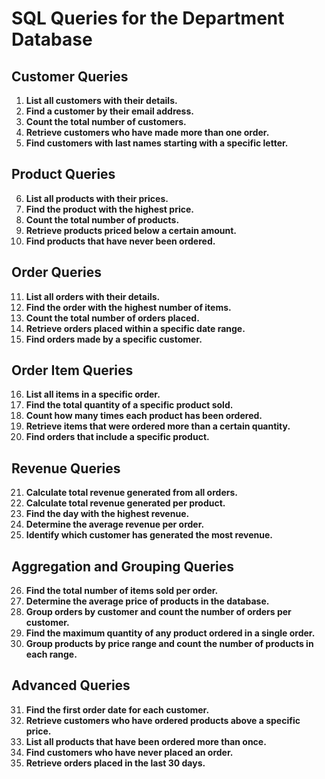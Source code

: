 # SQL Queries for the Department Database

## Customer Queries
1. **List all customers with their details.**
2. **Find a customer by their email address.**
3. **Count the total number of customers.**
4. **Retrieve customers who have made more than one order.**
5. **Find customers with last names starting with a specific letter.**

## Product Queries
6. **List all products with their prices.**
7. **Find the product with the highest price.**
8. **Count the total number of products.**
9. **Retrieve products priced below a certain amount.**
10. **Find products that have never been ordered.**

## Order Queries
11. **List all orders with their details.**
12. **Find the order with the highest number of items.**
13. **Count the total number of orders placed.**
14. **Retrieve orders placed within a specific date range.**
15. **Find orders made by a specific customer.**

## Order Item Queries
16. **List all items in a specific order.**
17. **Find the total quantity of a specific product sold.**
18. **Count how many times each product has been ordered.**
19. **Retrieve items that were ordered more than a certain quantity.**
20. **Find orders that include a specific product.**

## Revenue Queries
21. **Calculate total revenue generated from all orders.**
22. **Calculate total revenue generated per product.**
23. **Find the day with the highest revenue.**
24. **Determine the average revenue per order.**
25. **Identify which customer has generated the most revenue.**

## Aggregation and Grouping Queries
26. **Find the total number of items sold per order.**
27. **Determine the average price of products in the database.**
28. **Group orders by customer and count the number of orders per customer.**
29. **Find the maximum quantity of any product ordered in a single order.**
30. **Group products by price range and count the number of products in each range.**

## Advanced Queries
31. **Find the first order date for each customer.**
32. **Retrieve customers who have ordered products above a specific price.**
33. **List all products that have been ordered more than once.**
34. **Find customers who have never placed an order.**
35. **Retrieve orders placed in the last 30 days.**
